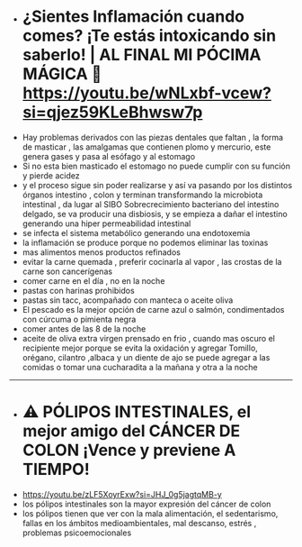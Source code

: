 - # ¿Sientes Inflamación cuando comes? ¡Te estás intoxicando sin saberlo! | AL FINAL MI PÓCIMA MÁGICA 🤫 https://youtu.be/wNLxbf-vcew?si=qjez59KLeBhwsw7p
- Hay problemas derivados con las piezas dentales que faltan , la forma de masticar , las amalgamas que contienen plomo y mercurio, este genera gases y pasa al esófago y al estomago 
- Si no esta bien masticado el estomago no puede cumplir con su función y pierde acidez
- y el proceso sigue sin poder realizarse y así va pasando por los distintos órganos intestino , colon y terminan transformando la microbiota intestinal , da lugar al SIBO Sobrecrecimiento bacteriano del intestino delgado, se va producir una disbiosis, y se empieza a dañar el intestino generando una hiper permeabilidad intestinal
- se infecta el sistema metabólico generando una endotoxemia
- la inflamación se produce porque no podemos eliminar las toxinas 
-  mas alimentos menos productos refinados 
- evitar la carne quemada , preferir cocinarla al vapor , las crostas de la carne son cancerígenas
- comer carne en el día , no en la noche
- pastas con harinas prohibidos
- pastas sin tacc, acompañado con manteca o aceite oliva 
- El pescado es la mejor opción de carne azul o salmón, condimentados con cúrcuma o pimienta negra
- comer antes de las 8 de la noche
- aceite de oliva extra virgen prensado en frio , cuando mas oscuro el recipiente mejor porque se evita la oxidación y agregar Tomillo, orégano, cilantro ,albaca y un diente de ajo se puede agregar a las comidas o tomar una cucharadita a la mañana y otra a la noche 
- --------
- # ⚠️ PÓLIPOS INTESTINALES, el mejor amigo del CÁNCER DE COLON ¡Vence y previene A TIEMPO!
- https://youtu.be/zLF5XoyrExw?si=JHJ_0g5jagtqMB-y
- los pólipos intestinales son la mayor expresión del cáncer de colon
- los pólipos tienen que ver con la mala alimentación, el sedentarismo, fallas en los ámbitos medioambientales, mal descanso, estrés , problemas psicoemocionales  